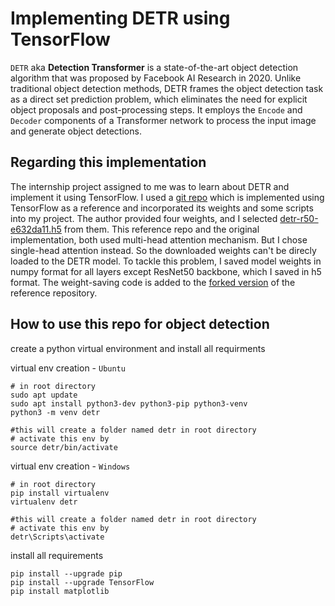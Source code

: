 # Implementing DETR using TensorFlow

`DETR` aka **Detection Transformer** is a state-of-the-art object detection algorithm that was proposed by Facebook AI Research in 2020. Unlike traditional object detection methods, DETR frames the object detection task as a direct set prediction problem, which eliminates the need for explicit object proposals and post-processing steps. It employs the `Encode` and `Decoder` components of a Transformer network to process the input image and generate object detections.

## Regarding this implementation

The internship project assigned to me was to learn about DETR and implement it using TensorFlow. I used a [git repo](https://github.com/Leonardo-Blanger/detr_tensorflow) which is implemented using TensorFlow as a reference and incorporated its weights and some scripts into my project. The author provided four weights, and I selected [detr-r50-e632da11.h5](https://drive.google.com/file/d/1Nd1P6g1mqqf6Gzl3BW1TavsjripA3Sa3/view?usp=share_link) from them.
This reference repo and the original implementation, both used multi-head attention mechanism. But I chose single-head attention instead. So the downloaded weights can't be direcly loaded to the DETR model. To tackle this problem, I saved model weights in numpy format for all layers except ResNet50 backbone, which I saved in h5 format. The weight-saving code is added to the [forked version](https://github.com/kavysabu1996/detr_tensorflow) of the reference repository.

## How to use this repo for object detection

create a python virtual environment and install all requirments

virtual env creation - `Ubuntu`
```
# in root directory
sudo apt update
sudo apt install python3-dev python3-pip python3-venv
python3 -m venv detr

#this will create a folder named detr in root directory
# activate this env by 
source detr/bin/activate
```

virtual env creation - `Windows`
```
# in root directory
pip install virtualenv
virtualenv detr

#this will create a folder named detr in root directory
# activate this env by
detr\Scripts\activate
```

install all requirements
```
pip install --upgrade pip
pip install --upgrade TensorFlow
pip install matplotlib
```

